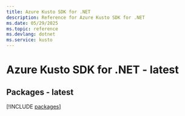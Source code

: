 ```yaml
---
title: Azure Kusto SDK for .NET
description: Reference for Azure Kusto SDK for .NET
ms.date: 05/29/2025
ms.topic: reference
ms.devlang: dotnet
ms.service: kusto
---
```

# Azure Kusto SDK for .NET - latest
## Packages - latest
[!INCLUDE [packages](kusto-index.md)]